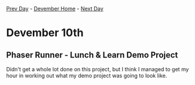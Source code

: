 [Prev Day](../09/README.md) - [Devember Home](../README.md) - [Next Day](../11/README.md)

# Devember 10th

## Phaser Runner - Lunch & Learn Demo Project

Didn't get a whole lot done on this project, but I think I managed to get my hour in working out what my demo project was going to look like.